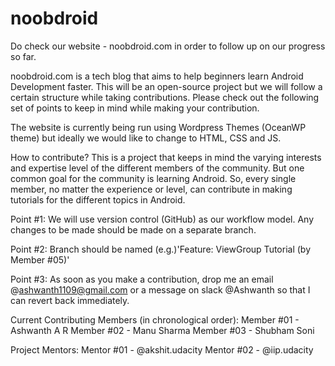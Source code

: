 # noobdroid
Do check our website - noobdroid.com in order to follow up on our progress so far.

noobdroid.com is a tech blog that aims to help beginners learn Android Development faster. This will be an open-source project but we will follow a certain structure while taking contributions. Please check out the following set of points to keep in mind while making your contribution.

The website is currently being run using Wordpress Themes (OceanWP theme) but ideally we would like to change to HTML, CSS and JS.

How to contribute?
This is a project that keeps in mind the varying interests and expertise level of the different members of the community. But one common goal for the community is learning Android. So, every single member, no matter the experience or level, can contribute in making tutorials for the different topics in Android.

Point #1:
We will use version control (GitHub) as our workflow model. Any changes to be made should be made on a separate branch.

Point #2:
Branch should be named (e.g.)'Feature: ViewGroup Tutorial (by Member #05)'

Point #3:
As soon as you make a contribution, drop me an email @ashwanth1109@gmail.com or a message on slack @Ashwanth so that I can revert back immediately.

Current Contributing Members (in chronological order):
Member #01 - Ashwanth A R
Member #02 - Manu Sharma
Member #03 - Shubham Soni

Project Mentors:
Mentor #01 - @akshit.udacity
Mentor #02 - @iip.udacity

